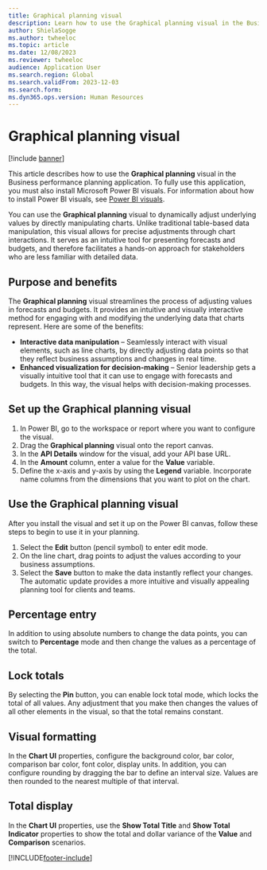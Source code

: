 ```yaml
---
title: Graphical planning visual
description: Learn how to use the Graphical planning visual in the Business performance planning application, including outlines on purpose and benefits of the planning visual.
author: ShielaSogge
ms.author: twheeloc
ms.topic: article
ms.date: 12/08/2023
ms.reviewer: twheeloc
audience: Application User
ms.search.region: Global
ms.search.validFrom: 2023-12-03
ms.search.form: 
ms.dyn365.ops.version: Human Resources
---
```


# Graphical planning visual

[!include [banner](../includes/banner.md)]

This article describes how to use the **Graphical planning** visual in the Business performance planning application. To fully use this application, you must also install Microsoft Power BI visuals. For information about how to install Power BI visuals, see [Power BI visuals](/power-bi/developer/visuals/).

You can use the **Graphical planning** visual to dynamically adjust underlying values by directly manipulating charts. Unlike traditional table-based data manipulation, this visual allows for precise adjustments through chart interactions. It serves as an intuitive tool for presenting forecasts and budgets, and therefore facilitates a hands-on approach for stakeholders who are less familiar with detailed data.

## Purpose and benefits

The **Graphical planning** visual streamlines the process of adjusting values in forecasts and budgets. It provides an intuitive and visually interactive method for engaging with and modifying the underlying data that charts represent. Here are some of the benefits:

- **Interactive data manipulation** – Seamlessly interact with visual elements, such as line charts, by directly adjusting data points so that they reflect business assumptions and changes in real time.
- **Enhanced visualization for decision-making** – Senior leadership gets a visually intuitive tool that it can use to engage with forecasts and budgets. In this way, the visual helps with decision-making processes.

## Set up the Graphical planning visual

1. In Power BI, go to the workspace or report where you want to configure the visual.
2. Drag the **Graphical planning** visual onto the report canvas.
3. In the **API Details** window for the visual, add your API base URL.
4. In the **Amount** column, enter a value for the **Value** variable.
5. Define the x-axis and y-axis by using the **Legend** variable. Incorporate name columns from the dimensions that you want to plot on the chart.

## Use the Graphical planning visual

After you install the visual and set it up on the Power BI canvas, follow these steps to begin to use it in your planning.

1. Select the **Edit** button (pencil symbol) to enter edit mode.
2. On the line chart, drag points to adjust the values according to your business assumptions.
3. Select the **Save** button to make the data instantly reflect your changes. The automatic update provides a more intuitive and visually appealing planning tool for clients and teams.

## Percentage entry

In addition to using absolute numbers to change the data points, you can switch to **Percentage** mode and then change the values as a percentage of the total.

## Lock totals

By selecting the **Pin** button, you can enable lock total mode, which locks the total of all values. Any adjustment that you make then changes the values of all other elements in the visual, so that the total remains constant.

## Visual formatting

In the **Chart UI** properties, configure the background color, bar color, comparison bar color, font color, display units. In addition, you can configure rounding by dragging the bar to define an interval size. Values are then rounded to the nearest multiple of that interval.

## Total display

In the **Chart UI** properties, use the **Show Total Title** and **Show Total Indicator** properties to show the total and dollar variance of the **Value** and **Comparison** scenarios.

[!INCLUDE[footer-include](../../includes/footer-banner.md)]
